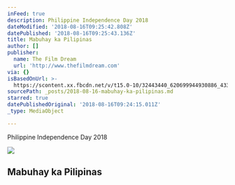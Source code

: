 ```yaml
---
inFeed: true
description: Philippine Independence Day 2018
dateModified: '2018-08-16T09:25:42.808Z'
datePublished: '2018-08-16T09:25:43.136Z'
title: Mabuhay ka Pilipinas
author: []
publisher:
  name: The Film Dream
  url: 'http://www.thefilmdream.com'
via: {}
isBasedOnUrl: >-
  https://scontent.xx.fbcdn.net/v/t15.0-10/32443440_620699944930886_4331645685347647488_n.jpg?_nc_cat=0&oh=3fda8913fe027eef4f0d49ab8e15f2e3&oe=5B79DA5F
sourcePath: _posts/2018-08-16-mabuhay-ka-pilipinas.md
starred: true
datePublishedOriginal: '2018-08-16T09:24:15.011Z'
_type: MediaObject

---
```

Philippine Independence Day 2018

<article style=""><img src="https://imgflo.herokuapp.com/graph/2b2431f8e7ba7b0/4c3955ba029cf553a1f03b1ea2a25dbc/noop.jpg?input=https%3A%2F%2Fscontent.xx.fbcdn.net%2Fv%2Ft15.0-10%2F32443440_620699944930886_4331645685347647488_n.jpg%3F_nc_cat%3D0%26oh%3D3fda8913fe027eef4f0d49ab8e15f2e3%26oe%3D5B79DA5F" /><h1>Mabuhay ka Pilipinas</h1></article>